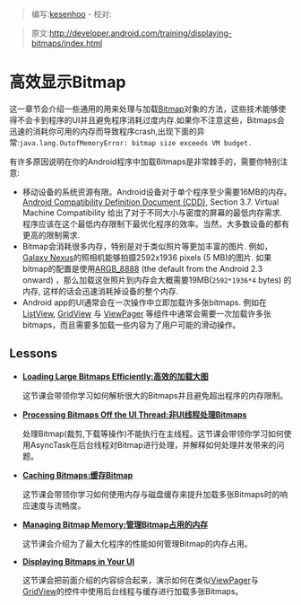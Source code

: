 > 编写:[kesenhoo](https://github.com/kesenhoo) - 校对:

> 原文:<http://developer.android.com/training/displaying-bitmaps/index.html>

# 高效显示Bitmap

这一章节会介绍一些通用的用来处理与加载[Bitmap](http://developer.android.com/reference/android/graphics/Bitmap.html)对象的方法，这些技术能够使得不会卡到程序的UI并且避免程序消耗过度内存.如果你不注意这些，Bitmaps会迅速的消耗你可用的内存而导致程序crash,出现下面的异常:`java.lang.OutofMemoryError: bitmap size exceeds VM budget.`

有许多原因说明在你的Android程序中加载Bitmaps是非常棘手的，需要你特别注意:

* 移动设备的系统资源有限。Android设备对于单个程序至少需要16MB的内存。[Android Compatibility Definition Document (CDD)](http://source.android.com/compatibility/downloads.html), Section 3.7. Virtual Machine Compatibility 给出了对于不同大小与密度的屏幕的最低内存需求. 程序应该在这个最低内存限制下最优化程序的效率。当然，大多数设备的都有更高的限制需求.
* Bitmap会消耗很多内存，特别是对于类似照片等更加丰富的图片. 例如，[Galaxy Nexus](http://www.android.com/devices/detail/galaxy-nexus)的照相机能够拍摄2592x1936 pixels (5 MB)的图片. 如果bitmap的配置是使用[ARGB_8888](http://developer.android.com/reference/android/graphics/Bitmap.Config.html) (the default from the Android 2.3 onward) ，那么加载这张照片到内存会大概需要19MB(`2592*1936*4` bytes) 的内存, 这样的话会迅速消耗掉设备的整个内存.
* Android app的UI通常会在一次操作中立即加载许多张bitmaps. 例如在[ListView](http://developer.android.com/reference/android/widget/ListView.html), [GridView](http://developer.android.com/reference/android/widget/GridView.html) 与 [ViewPager](http://developer.android.com/reference/android/support/v4/view/ViewPager.html) 等组件中通常会需要一次加载许多张bitmaps，而且需要多加载一些内容为了用户可能的滑动操作。

## Lessons
* [**Loading Large Bitmaps Efficiently:高效的加载大图**](load-bitmap.html)

  这节课会带领你学习如何解析很大的Bitmaps并且避免超出程序的内存限制。


* [**Processing Bitmaps Off the UI Thread:非UI线程处理Bitmaps**](process-bitmap.html)

  处理Bitmap(裁剪,下载等操作)不能执行在主线程。这节课会带领你学习如何使用AsyncTask在后台线程对Bitmap进行处理，并解释如何处理并发带来的问题。


* [**Caching Bitmaps:缓存Bitmap**](cache-bitmap.html)

  这节课会带领你学习如何使用内存与磁盘缓存来提升加载多张Bitmaps时的响应速度与流畅度。


* [**Managing Bitmap Memory:管理Bitmap占用的内存**](manage-bitmap-memory.html)

  这节课会介绍为了最大化程序的性能如何管理Bitmap的内存占用。


* [**Displaying Bitmaps in Your UI**](display-bitmap.html)

  这节课会把前面介绍的内容综合起来，演示如何在类似[ViewPager](http://developer.android.com/reference/android/support/v4/view/ViewPager.html)与[GridView](http://developer.android.com/reference/android/widget/GridView.html)的控件中使用后台线程与缓存进行加载多张Bitmaps。
